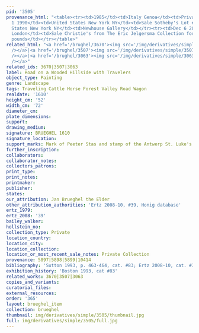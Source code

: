 ```yaml
---
pid: '3505'
provenance_html: "<table><tr><td>1985</td><td>Italy Genoa</td><td>Private Collection</td></tr><tr><td>Jun
  1 1990</td><td>United States New York NY</td><td>Sale Sotheby's Lot #20</td></tr><tr><td></td><td>United
  States New York NY</td><td>Newhouse Gallery</td></tr><tr><td>Dec 6 2018</td><td>England
  London</td><td>Sale Christie's from The Eric Jelgersma Collection for 3 million
  pounds</td></tr></table>"
related_html: "<a href='/brughel/3670'><img src='/img/derivatives/simple/3670/thumbnail.jpg'
  /></a>|<a href='/brughel/3507'><img src='/img/derivatives/simple/3507/thumbnail.jpg'
  /></a>|<a href='/brughel/3063'><img src='/img/derivatives/simple/3063/thumbnail.jpg'
  /></a>"
related_ids: 3670|3507|3063
label: Road on a Wooded Hillside with Travelers
object_type: Painting
genre: Landscape
tags: Traveling Cattle Horse Forest Valley Road Wagon
realdate: '1610'
height_cm: '52'
width_cm: '72'
diameter_cm: 
plate_dimensions: 
support: 
drawing_medium: 
signature: BRUEGHEL 1610
signature_location: 
support_marks: Mark of Peeter Stas and stamp of the Antwerp St. Luke's Guild on reverse
further_inscription: 
collaborators: 
collaborator_notes: 
collectors_patrons: 
print_type: 
print_notes: 
printmaker: 
publisher: 
states: 
our_attribution: Jan Brueghel the Elder
other_attribution_authorities: 'Ertz 2008-10, #39, Honig database'
ertz_1979: 
ertz_2008: '39'
bailey_walker: 
hollstein_no: 
collection_type: Private
location_country: 
location_city: 
location_collection: 
location_or_most_recent_sale_notes: Private Collection
provenance: 5897|5898|5899|10414
bibliography: 'Sutton 1993, p. 463-464, cat. #83; Ertz 2008-10, cat. #39'
exhibition_history: 'Boston 1993, cat #83'
related_works: 3670|3507|3063
copies_and_variants: 
curatorial_files: 
external_resources: 
order: '365'
layout: brueghel_item
collection: brueghel
thumbnail: img/derivatives/simple/3505/thumbnail.jpg
full: img/derivatives/simple/3505/full.jpg
---
```

